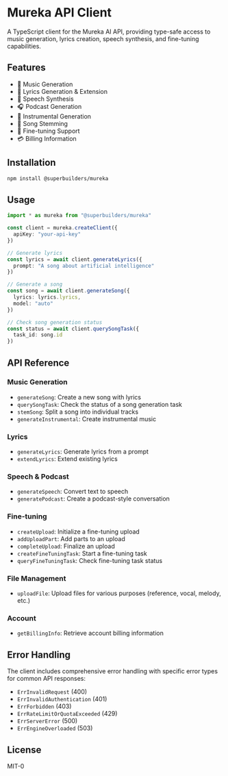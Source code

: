 # Mureka API Client

A TypeScript client for the Mureka AI API, providing type-safe access to music generation, lyrics creation, speech synthesis, and fine-tuning capabilities.

## Features

- 🎵 Music Generation
- 📝 Lyrics Generation & Extension
- 🎤 Speech Synthesis
- 🎧 Podcast Generation
- 🎼 Instrumental Generation
- 🎹 Song Stemming
- 🎯 Fine-tuning Support
- 💳 Billing Information

## Installation

```bash
npm install @superbuilders/mureka
```

## Usage

```typescript
import * as mureka from "@superbuilders/mureka"

const client = mureka.createClient({
  apiKey: "your-api-key"
})

// Generate lyrics
const lyrics = await client.generateLyrics({
  prompt: "A song about artificial intelligence"
})

// Generate a song
const song = await client.generateSong({
  lyrics: lyrics.lyrics,
  model: "auto"
})

// Check song generation status
const status = await client.querySongTask({
  task_id: song.id
})
```

## API Reference

### Music Generation

- `generateSong`: Create a new song with lyrics
- `querySongTask`: Check the status of a song generation task
- `stemSong`: Split a song into individual tracks
- `generateInstrumental`: Create instrumental music

### Lyrics

- `generateLyrics`: Generate lyrics from a prompt
- `extendLyrics`: Extend existing lyrics

### Speech & Podcast

- `generateSpeech`: Convert text to speech
- `generatePodcast`: Create a podcast-style conversation

### Fine-tuning

- `createUpload`: Initialize a fine-tuning upload
- `addUploadPart`: Add parts to an upload
- `completeUpload`: Finalize an upload
- `createFineTuningTask`: Start a fine-tuning task
- `queryFineTuningTask`: Check fine-tuning task status

### File Management

- `uploadFile`: Upload files for various purposes (reference, vocal, melody, etc.)

### Account

- `getBillingInfo`: Retrieve account billing information

## Error Handling

The client includes comprehensive error handling with specific error types for common API responses:

- `ErrInvalidRequest` (400)
- `ErrInvalidAuthentication` (401)
- `ErrForbidden` (403)
- `ErrRateLimitOrQuotaExceeded` (429)
- `ErrServerError` (500)
- `ErrEngineOverloaded` (503)

## License

MIT-0
